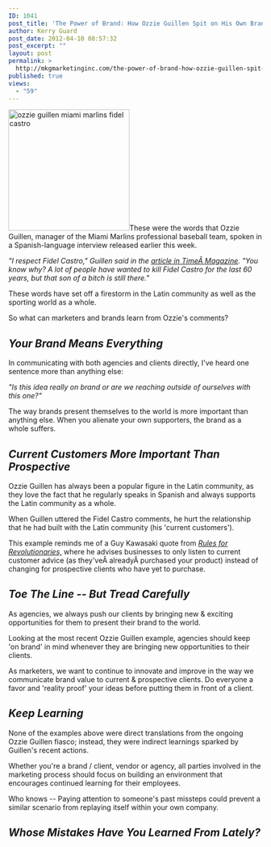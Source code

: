 ```yaml
---
ID: 1041
post_title: 'The Power of Brand: How Ozzie Guillen Spit on His Own Brand'
author: Kerry Guard
post_date: 2012-04-10 08:57:32
post_excerpt: ""
layout: post
permalink: >
  http://mkgmarketinginc.com/the-power-of-brand-how-ozzie-guillen-spit-on-his-own-brand/
published: true
views:
  - "59"
---
```

<img class="alignleft  wp-image-1045" title="mlb_u_guillen1x_300" src="http://mkgmediagroup.com/wp-content/uploads/2012/04/mlb_u_guillen1x_300.jpeg" alt="ozzie guillen miami marlins fidel castro" width="240" height="240" />These were the words that Ozzie Guillen, manager of the Miami Marlins professional baseball team, spoken in a Spanish-language interview released earlier this week.

<em>"I respect Fidel Castro," Guillen said in the <a href="http://news.blogs.cnn.com/2012/04/10/miami-marlins-suspend-manager-guillen-for-five-games/comment-page-2/" target="_blank">article in TimeÂ Magazine</a>. "You know why? A lot of people have wanted to kill Fidel Castro for the last 60 years, but that son of a bitch is still there."</em>

These words have set off a firestorm in the Latin community as well as the sporting world as a whole.

So what can marketers and brands learn from Ozzie's comments?
<h2><em>Your Brand Means Everything</em></h2>
In communicating with both agencies and clients directly, I've heard one sentence more than anything else:

<em>"Is this idea really on brand or are we reaching outside of ourselves with this one?"</em>

The way brands present themselves to the world is more important than anything else. When you alienate your own supporters, the brand as a whole suffers.
<h2><em>Current Customers More Important Than Prospective</em></h2>
Ozzie Guillen has always been a popular figure in the Latin community, as they love the fact that he regularly speaks in Spanish and always supports the Latin community as a whole.

When Guillen uttered the Fidel Castro comments, he hurt the relationship that he had built with the Latin community (his 'current customers').

This example reminds me of a Guy Kawasaki quote from <em><a href="http://www.guykawasaki.com/rules-for-revolutionaries/" target="_blank">Rules for Revolutionaries,</a> </em>where he advises businesses to only listen to current customer advice (as they'veÂ alreadyÂ purchased your product) instead of changing for prospective clients who have yet to purchase.
<h2><em>Toe The Line -- But Tread Carefully</em></h2>
As agencies, we always push our clients by bringing new &amp; exciting opportunities for them to present their brand to the world.

Looking at the most recent Ozzie Guillen example, agencies should keep 'on brand' in mind whenever they are bringing new opportunities to their clients.

As marketers, we want to continue to innovate and improve in the way we communicate brand value to current &amp; prospective clients. Do everyone a favor and 'reality proof' your ideas before putting them in front of a client.
<h2><em>Keep Learning</em></h2>
None of the examples above were direct translations from the ongoing Ozzie Guillen fiasco; instead, they were indirect learnings sparked by Guillen's recent actions.

Whether you're a brand / client, vendor or agency, all parties involved in the marketing process should focus on building an environment that encourages continued learning for their employees.

Who knows -- Paying attention to someone's past missteps could prevent a similar scenario from replaying itself within your own company.
<h2><em>Whose Mistakes Have You Learned From Lately?</em></h2>